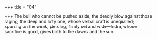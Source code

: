 +++
title = "04"

+++
The bull who cannot be pushed aside, the deadly blow against those  raging; the deep and lofty one, whose verbal craft is unequalled;  
spurring on the weak, piercing, firmly set and wide—Indra, whose  
sacrifice is good, gives birth to the dawns and the sun.  